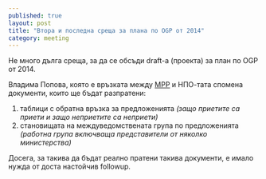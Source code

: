 ```yaml
---
published: true
layout: post
title: "Втора и последна среща за плана по OGP от 2014"
category: meeting
---
```


Не много дълга среща, за да се обсъди draft-а (проекта) за план по OGP от 2014.

Владима Попова, която е връзката между [МРР](http://www.mrrb.government.bg/) и НПО-тата спомена документи,
които ще бъдат разпратени:

1. таблици с обратна връзка за предложенията *(защо приетите са приети и защо неприетите са неприети)*
1. становищата на междуведомствената група по предложенията *(работна група включваща представители от няколко министерства)*

Досега, за такива да бъдат реално пратени такива документи, е имало нужда от доста настойчив followup.